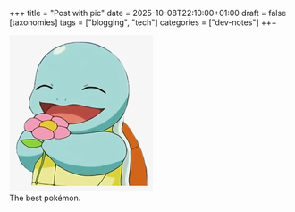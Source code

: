 +++
title = "Post with pic"
date = 2025-10-08T22:10:00+01:00
draft = false
[taxonomies]
tags = ["blogging", "tech"]
categories = ["dev-notes"]
+++

![Squirtle](squirtle.png)
<br>
The best pokémon.
